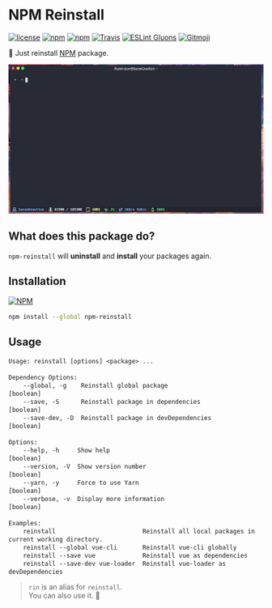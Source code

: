 # NPM Reinstall
[![license](https://img.shields.io/github/license/gluons/npm-reinstall.svg?style=flat-square)](./LICENSE)
[![npm](https://img.shields.io/npm/v/npm-reinstall.svg?style=flat-square)](https://www.npmjs.com/package/npm-reinstall)
[![npm](https://img.shields.io/npm/dt/npm-reinstall.svg?style=flat-square)](https://www.npmjs.com/package/npm-reinstall)
[![Travis](https://img.shields.io/travis/gluons/npm-reinstall.svg?style=flat-square)](https://travis-ci.org/gluons/npm-reinstall)
[![ESLint Gluons](https://img.shields.io/badge/code%20style-gluons-9C27B0.svg?style=flat-square)](https://github.com/gluons/eslint-config-gluons)
[![Gitmoji](https://img.shields.io/badge/gitmoji-%20😜%20😍-FFDD67.svg?style=flat-square)](https://github.com/carloscuesta/gitmoji)

🔄 Just reinstall [NPM](https://www.npmjs.com) package.

![Screenshot](./asset/screenshot.gif)

## What does this package do?

`npm-reinstall` will **uninstall** and **install** your packages again.

## Installation

[![NPM](https://nodei.co/npm/npm-reinstall.png?downloads=true&downloadRank=true&stars=true)](https://www.npmjs.com/package/npm-reinstall)

```bash
npm install --global npm-reinstall
```

## Usage

```
Usage: reinstall [options] <package> ...

Dependency Options:
	--global, -g    Reinstall global package                             [boolean]
	--save, -S      Reinstall package in dependencies                    [boolean]
	--save-dev, -D  Reinstall package in devDependencies                 [boolean]

Options:
	--help, -h     Show help                                             [boolean]
	--version, -V  Show version number                                   [boolean]
	--yarn, -y     Force to use Yarn                                     [boolean]
	--verbose, -v  Display more information                              [boolean]

Examples:
	reinstall                        Reinstall all local packages in current working directory.
	reinstall --global vue-cli       Reinstall vue-cli globally
	reinstall --save vue             Reinstall vue as dependencies
	reinstall --save-dev vue-loader  Reinstall vue-loader as devDependencies
```

> `rin` is an alias for `reinstall`.  
	You can also use it. 🙂
